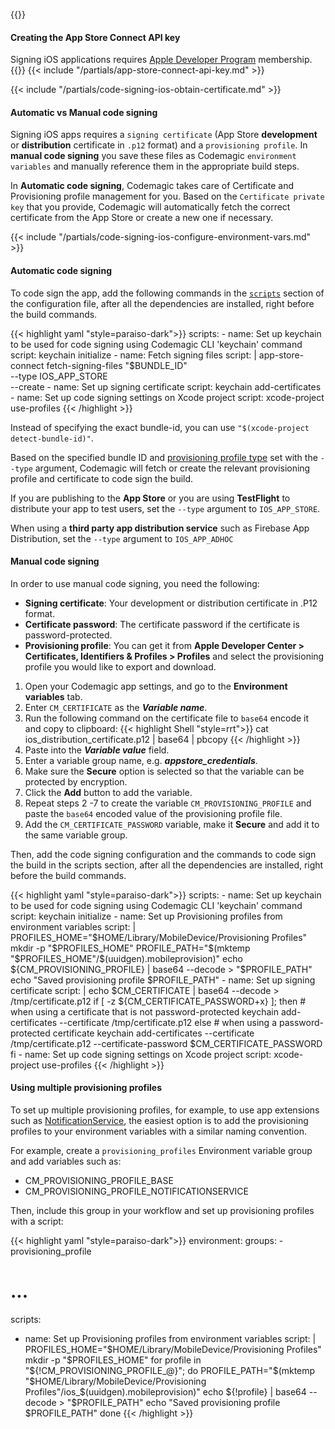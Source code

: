 ---
---
{{<markdown>}}
#### Creating the App Store Connect API key
Signing iOS applications requires [Apple Developer Program](https://developer.apple.com/programs/enroll/) membership.
{{</markdown>}}
{{< include "/partials/app-store-connect-api-key.md" >}}

{{< include "/partials/code-signing-ios-obtain-certificate.md" >}}

#### Automatic vs Manual code signing

Signing iOS apps requires a `signing certificate` (App Store **development** or **distribution** certificate in `.p12` format) and a `provisioning profile`. In **manual code signing** you save these files as Codemagic `environment variables` and manually reference them in the appropriate build steps.

In **Automatic code signing**, Codemagic takes care of Certificate and Provisioning profile management for you. Based on the `Certificate private key` that you provide, Codemagic will automatically fetch the correct certificate from the App Store or create a new one if necessary.

{{< include "/partials/code-signing-ios-configure-environment-vars.md" >}}

#### Automatic code signing

To code sign the app, add the following commands in the [`scripts`](../getting-started/yaml#scripts) section of the configuration file, after all the dependencies are installed, right before the build commands. 


{{< highlight yaml "style=paraiso-dark">}}
    scripts:
      - name: Set up keychain to be used for code signing using Codemagic CLI 'keychain' command
        script: keychain initialize
      - name: Fetch signing files
        script: | 
          app-store-connect fetch-signing-files "$BUNDLE_ID" \
            --type IOS_APP_STORE \
            --create
      - name: Set up signing certificate
        script: keychain add-certificates
      - name: Set up code signing settings on Xcode project
        script: xcode-project use-profiles
{{< /highlight >}}

Instead of specifying the exact bundle-id, you can use `"$(xcode-project detect-bundle-id)"`.

Based on the specified bundle ID and [provisioning profile type](https://github.com/codemagic-ci-cd/cli-tools/blob/master/docs/app-store-connect/fetch-signing-files.md#--typeios_app_adhoc--ios_app_development--ios_app_inhouse--ios_app_store--mac_app_development--mac_app_direct--mac_app_store--mac_catalyst_app_development--mac_catalyst_app_direct--mac_catalyst_app_store--tvos_app_adhoc--tvos_app_development--tvos_app_inhouse--tvos_app_store) set with the `--type` argument, Codemagic will fetch or create the relevant provisioning profile and certificate to code sign the build.

If you are publishing to the **App Store** or you are using **TestFlight**  to distribute your app to test users, set the  `--type` argument to `IOS_APP_STORE`. 

When using a **third party app distribution service** such as Firebase App Distribution, set the `--type` argument to `IOS_APP_ADHOC`


#### Manual code signing

In order to use manual code signing, you need the following: 
- **Signing certificate**: Your development or distribution certificate in .P12 format.
- **Certificate password**: The certificate password if the certificate is password-protected.
- **Provisioning profile**: You can get it from **Apple Developer Center > Certificates, Identifiers & Profiles > Profiles** and select the provisioning profile you would like to export and download.


1. Open your Codemagic app settings, and go to the **Environment variables** tab.
2. Enter `CM_CERTIFICATE` as the **_Variable name_**.
3. Run the following command on the certificate file to `base64` encode it and copy to clipboard:
{{< highlight Shell "style=rrt">}}
cat ios_distribution_certificate.p12 | base64 | pbcopy
{{< /highlight >}}
4. Paste into the **_Variable value_** field.
5. Enter a variable group name, e.g. **_appstore_credentials_**.
6. Make sure the **Secure** option is selected so that the variable can be protected by encryption.
7. Click the **Add** button to add the variable.
8. Repeat steps 2 -7 to create the variable `CM_PROVISIONING_PROFILE` and paste the `base64` encoded value of the provisioning profile file.
9. Add the `CM_CERTIFICATE_PASSWORD` variable, make it **Secure** and add it to the same variable group.


Then, add the code signing configuration and the commands to code sign the build in the scripts section, after all the dependencies are installed, right before the build commands.

{{< highlight yaml "style=paraiso-dark">}}
    scripts:
      - name: Set up keychain to be used for code signing using Codemagic CLI 'keychain' command
        script: keychain initialize
      - name: Set up Provisioning profiles from environment variables
        script: | 
            PROFILES_HOME="$HOME/Library/MobileDevice/Provisioning Profiles"
            mkdir -p "$PROFILES_HOME"
            PROFILE_PATH="$(mktemp "$PROFILES_HOME"/$(uuidgen).mobileprovision)"
            echo ${CM_PROVISIONING_PROFILE} | base64 --decode > "$PROFILE_PATH"
            echo "Saved provisioning profile $PROFILE_PATH"
      - name: Set up signing certificate
        script: | 
            echo $CM_CERTIFICATE | base64 --decode > /tmp/certificate.p12
            if [ -z ${CM_CERTIFICATE_PASSWORD+x} ]; then
                # when using a certificate that is not password-protected
                keychain add-certificates --certificate /tmp/certificate.p12
            else
                # when using a password-protected certificate
                keychain add-certificates --certificate /tmp/certificate.p12 --certificate-password $CM_CERTIFICATE_PASSWORD
            fi
      - name: Set up code signing settings on Xcode project
        script: xcode-project use-profiles
{{< /highlight >}}



#### Using multiple provisioning profiles

To set up multiple provisioning profiles, for example, to use app extensions such as [NotificationService](https://developer.apple.com/documentation/usernotifications/unnotificationserviceextension), the easiest option is to add the provisioning profiles to your environment variables with a similar naming convention.

For example, create a `provisioning_profiles` Environment variable group and add variables such as:
- CM_PROVISIONING_PROFILE_BASE
- CM_PROVISIONING_PROFILE_NOTIFICATIONSERVICE

Then, include this group in your workflow and set up provisioning profiles with a script:

{{< highlight yaml "style=paraiso-dark">}}
environment:
  groups:
    - provisioning_profile

# ...

scripts:
  - name: Set up Provisioning profiles from environment variables
    script: | 
      PROFILES_HOME="$HOME/Library/MobileDevice/Provisioning Profiles"
      mkdir -p "$PROFILES_HOME"
      for profile in "${!CM_PROVISIONING_PROFILE_@}"; do
        PROFILE_PATH="$(mktemp "$HOME/Library/MobileDevice/Provisioning Profiles"/ios_$(uuidgen).mobileprovision)"
        echo ${!profile} | base64 --decode > "$PROFILE_PATH"
        echo "Saved provisioning profile $PROFILE_PATH"
      done
{{< /highlight >}}
